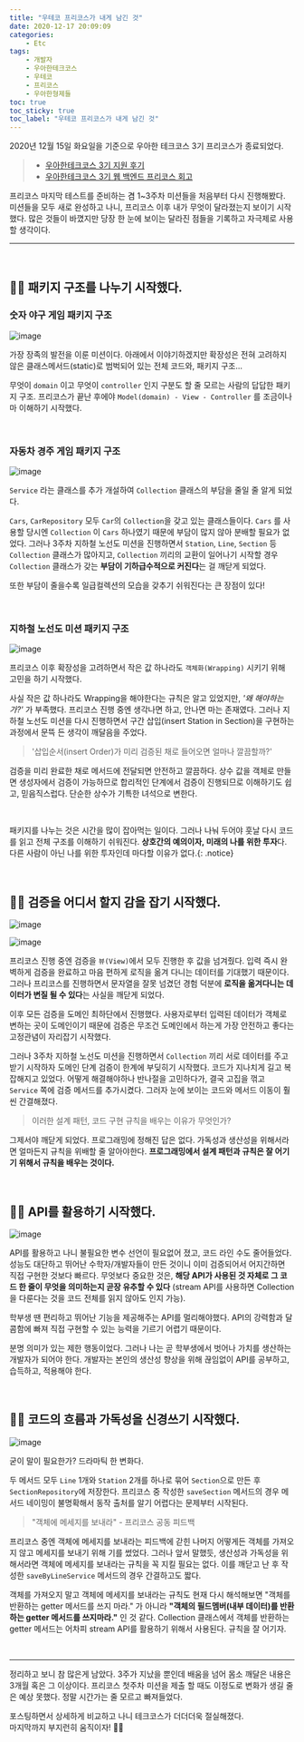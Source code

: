 ```yaml
---
title: "우테코 프리코스가 내게 남긴 것"
date: 2020-12-17 20:09:09
categories:
    - Etc
tags:
    - 개발자
    - 우아한테크코스
    - 우테코
    - 프리코스
    - 우아한형제들
toc: true
toc_sticky: true
toc_label: "우테코 프리코스가 내게 남긴 것"
---
```


2020년 12월 15일 화요일을 기준으로 우아한 테크코스 3기 프리코스가 종료되었다.  

> - [우아한테크코스 3기 지원 후기](https://hyeon9mak.github.io/etc/우아한테크코스3기-지원후기/)
> - [우아한테크코스 3기 웹 백엔드 프리코스 회고](https://hyeon9mak.github.io/etc/우아한테크코스-3기-웹-백엔드-프리코스-회고/)

프리코스 마지막 테스트를 준비하는 겸 1~3주차 미션들을 처음부터 다시 진행해봤다. 
미션들을 모두 새로 완성하고 나니, 프리코스 이후 내가 무엇이 달라졌는지 보이기 시작했다. 
많은 것들이 바꼈지만 당장 한 눈에 보이는 달라진 점들을 기록하고 자극제로 사용할 생각이다.

---

<br>

## 👨‍💻 패키지 구조를 나누기 시작했다.
### 숫자 야구 게임 패키지 구조
![image](https://user-images.githubusercontent.com/37354145/102468170-8a9fd480-4094-11eb-9771-a45383a2837a.png)

가장 장족의 발전을 이룬 미션이다. 아래에서 이야기하겠지만 확장성은 전혀 고려하지 않은 
클래스메서드(static)로 범벅되어 있는 전체 코드와, 패키지 구조...  
  
무엇이 `domain` 이고 무엇이 `controller` 인지 구분도 할 줄 모르는 사람의 답답한 패키지 구조. 
프리코스가 끝난 후에야 `Model(domain) - View - Controller` 를 조금이나마 이해하기 시작했다. 

<br>

### 자동차 경주 게임 패키지 구조
![image](https://user-images.githubusercontent.com/37354145/102468231-9c817780-4094-11eb-8ec5-eb7cd7bd0acc.png)

`Service` 라는 클래스를 추가 개설하여 `Collection` 클래스의 부담을 줄일 줄 알게 되었다.  
   
`Cars`, `CarRepository` 모두 `Car`의 `Collection`을 갖고 있는 클래스들이다. `Cars` 를 사용할 당시엔 
`Collection` 이 `Cars` 하나였기 때문에 부담이 많지 않아 분배할 필요가 없었다.
 그러나 3주차 지하철 노선도 미션을 진행하면서 `Station`, `Line`, `Section` 등 
 `Collection` 클래스가 많아지고, `Collection` 끼리의 교환이 일어나기 시작할 경우 
 `Collection` 클래스가 갖는 **부담이 기하급수적으로 커진다**는 걸 깨닫게 되었다.  
  
또한 부담이 줄을수록 일급컬렉션의 모습을 갖추기 쉬워진다는 큰 장점이 있다!

<br>

### 지하철 노선도 미션 패키지 구조

![image](https://user-images.githubusercontent.com/37354145/102468276-a73c0c80-4094-11eb-8344-fa54b537eecf.png)

프리코스 이후 확장성을 고려하면서 작은 값 하나라도 `객체화(Wrapping)` 시키기 위해 고민을 하기 시작했다.  
  
사실 작은 값 하나라도 Wrapping을 해야한다는 규칙은 알고 있었지만, *'왜 해야하는가?'* 가 부족했다. 
프리코스 진행 중엔 생각나면 하고, 안나면 마는 존재였다. 그러나 지하철 노선도 미션을 다시 진행하면서 
구간 삽입(insert Station in Section)을 구현하는 과정에서 문뜩 든 생각이 깨달음을 주었다.

> '삽입순서(insert Order)가 미리 검증된 채로 들어오면 얼마나 깔끔할까?' 

검증을 미리 완료한 채로 메서드에 전달되면 안전하고 깔끔하다. 상수 값을 객체로 만들면 생성자에서 검증이 가능하므로 
합리적인 단계에서 검증이 진행되므로 이해하기도 쉽고, 믿음직스럽다. 단순한 상수가 기특한 녀석으로 변한다.

<br>

패키지를 나누는 것은 시간을 많이 잡아먹는 일이다. 그러나 나눠 두어야 훗날 다시 코드를 읽고 전체 구조를 이해하기 쉬워진다. 
**상호간의 예의이자, 미래의 나를 위한 투자**다. 다른 사람이 아닌 나를 위한 투자인데 마다할 이유가 없다.{: .notice}

<br>

## 👨‍💻 검증을 어디서 할지 감을 잡기 시작했다.
![image](https://user-images.githubusercontent.com/37354145/102468192-912e4c00-4094-11eb-9362-800cdf83c45f.png)

![image](https://user-images.githubusercontent.com/37354145/102468214-97242d00-4094-11eb-94ab-b7e0c1ab37b7.png)

프리코스 진행 중엔 검증을 `뷰(View)`에서 모두 진행한 후 값을 넘겨줬다. 입력 즉시 완벽하게 검증을 완료하고 
마음 편하게 로직을 옮겨 다니는 데이터를 기대했기 때문이다. 그러나 프리코스를 진행하면서 문자열을 잘못 넘겼던 경험 덕분에
**로직을 옮겨다니는 데이터가 변질 될 수 있다**는 사실을 깨닫게 되었다.  
  
이후 모든 검증을 도메인 최하단에서 진행했다. 사용자로부터 입력된 데이터가 객체로 변하는 곳이 도메인이기 때문에 
검증은 무조건 도메인에서 하는게 가장 안전하고 좋다는 고정관념이 자리잡기 시작했다.  
  
그러나 3주차 지하철 노선도 미션을 진행하면서 `Collection` 끼리 서로 데이터를 주고 받기 시작하자 
도메인 단계 검증이 한계에 부딪히기 시작했다. 코드가 지나치게 길고 복잡해지고 있었다. 어떻게 해결해야하나 반나절을 고민하다가, 
결국 고집을 꺾고 `Service` 쪽에 검증 메서드를 추가시켰다. 그러자 눈에 보이는 코드와 메서드 이동이 훨씬 간결해졌다. 
  
> 이러한 설계 패턴, 코드 구현 규칙을 배우는 이유가 무엇인가?

그제서야 깨닫게 되었다. 프로그래밍에 정해진 답은 없다. 가독성과 생산성을 위해서라면 얼마든지 규칙을 위배할 줄 알아야한다. 
**프로그래밍에서 설계 패턴과 규칙은 잘 어기기 위해서 규칙을 배우는 것이다.**

<br>

## 👨‍💻 API를 활용하기 시작했다.
![image](https://user-images.githubusercontent.com/37354145/102468250-a1dec200-4094-11eb-8f23-8a86047df3b2.png)
  
API를 활용하고 나니 불필요한 변수 선언이 필요없어 졌고, 코드 라인 수도 줄어들었다. 
성능도 대단하고 뛰어난 수학자/개발자들이 만든 것이니 이미 검증되어서 어지간하면 직접 구현한 것보다 빠르다. 
무엇보다 중요한 것은, **해당 API가 사용된 것 자체로 그 코드 한 줄이 무엇을 의미하는지 곧장 유추할 수 있다**
(stream API를 사용하면 Collection을 다룬다는 것을 코드 전체를 읽지 않아도 인지 가능).

학부생 땐 편리하고 뛰어난 기능을 제공해주는 API를 멀리해야했다. 
API의 강력함과 달콤함에 빠져 직접 구현할 수 있는 능력을 기르기 어렵기 때문이다. 
  
분명 의미가 있는 제한 행동이었다. 그러나 나는 곧 학부생에서 벗어나 가치를 생산하는 개발자가 되어야 한다. 개발자는 본인의 생산성 향상을 위해 
끊임없이 API를 공부하고, 습득하고, 적용해야 한다.

<br>

## 👨‍💻 코드의 흐름과 가독성을 신경쓰기 시작했다.
![image](https://user-images.githubusercontent.com/37354145/102478268-bfb22400-40a0-11eb-9f93-2a091442a726.png)

굳이 말이 필요한가? 드라마틱 한 변화다.

두 메서드 모두 `Line` 1개와 `Station` 2개를 하나로 묶어 `Section`으로 만든 후 `SectionRepository`에 저장한다. 
프리코스 중 작성한 `saveSection` 메서드의 경우 메서드 네이밍이 불명확해서 동작 출처를 알기 어렵다는 문제부터 시작된다. 

> "객체에 메세지를 보내라" - 프리코스 공동 피드백

프리코스 중엔 객체에 메세지를 보내라는 피드백에 갇힌 나머지 어떻게든 객체를 가져오지 않고 메세지를 보내기 위해 기를 썼었다. 
그러나 앞서 말했듯, 생산성과 가독성을 위해서라면 객체에 메세지를 보내라는 규칙을 꼭 지킬 필요는 없다. 이를 깨닫고 난 후 작성한 
`saveByLineService` 메서드의 경우 간결하고도 짧다.  
  
객체를 가져오지 말고 객체에 메세지를 보내라는 규칙도 현재 다시 해석해보면 "객체를 반환하는 getter 메서드를 쓰지 마라." 가 아니라 
**"객체의 필드멤버(내부 데이터)를 반환하는 getter 메서드를 쓰지마라."** 인 것 같다. 
Collection 클래스에서 객체를 반환하는 getter 메서드는 어차피 stream API를 활용하기 위해서 사용된다. 
규칙을 잘 어기자.

<br>

---

정리하고 보니 참 많은게 남았다. 3주가 지났을 뿐인데 배움을 넘어 몸소 깨달은 내용은 3개월 혹은 그 이상이다. 
프리코스 첫주차 미션을 제출 할 때도 이정도로 변화가 생길 줄은 예상 못했다. 정말 시간가는 줄 모르고 빠져들었다.  
  
포스팅하면서 상세하게 비교하고 나니 테크코스가 더더더욱 절실해졌다.  
마지막까지 부지런히 움직이자! 🏃‍♂️

<br>